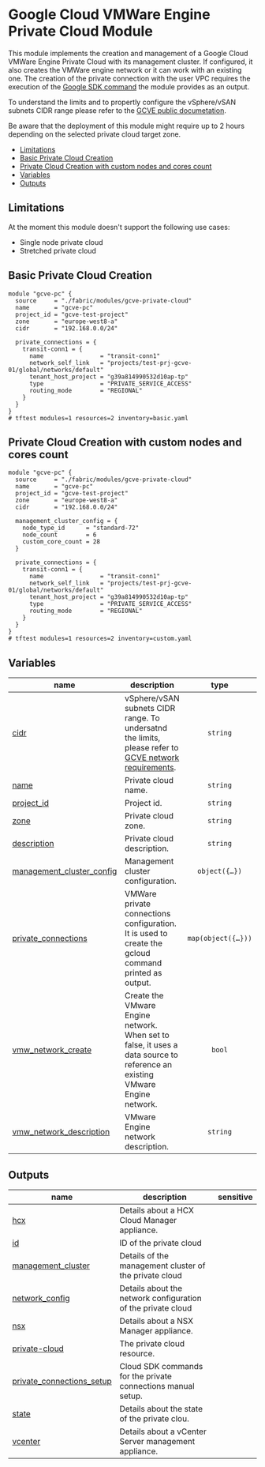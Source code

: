 # Google Cloud VMWare Engine Private Cloud Module

This module implements the creation and management of a Google Cloud VMWare Engine Private Cloud with its management cluster. If configured, it also creates the VMWare engine network or it can work with an existing one. The creation of the private connection with the user VPC requires the execution of the  [Google SDK command](https://cloud.google.com/sdk/gcloud/reference/vmware/private-connections/create#--routing-mode) the module provides as an output.

To understand the limits and to propertly configure the vSphere/vSAN subnets CIDR range please refer to the [GCVE public documetation](https://cloud.google.com/vmware-engine/docs/quickstart-networking-requirements).

Be aware that the deployment of this module might require up to 2 hours depending on the selected private cloud target zone.

<!-- BEGIN TOC -->
- [Limitations](#limitations)
- [Basic Private Cloud Creation](#basic-private-cloud-creation)
- [Private Cloud Creation with custom nodes and cores count](#private-cloud-creation-with-custom-nodes-and-cores-count)
- [Variables](#variables)
- [Outputs](#outputs)
<!-- END TOC -->

## Limitations
At the moment this module doesn't support the following use cases:
- Single node private cloud
- Stretched private cloud

## Basic Private Cloud Creation

```hcl
module "gcve-pc" {
  source     = "./fabric/modules/gcve-private-cloud"
  name       = "gcve-pc"
  project_id = "gcve-test-project"
  zone       = "europe-west8-a"
  cidr       = "192.168.0.0/24"

  private_connections = {
    transit-conn1 = {
      name                = "transit-conn1"
      network_self_link   = "projects/test-prj-gcve-01/global/networks/default"
      tenant_host_project = "g39a814990532d10ap-tp"
      type                = "PRIVATE_SERVICE_ACCESS"
      routing_mode        = "REGIONAL"
    }
  }
}
# tftest modules=1 resources=2 inventory=basic.yaml
```
## Private Cloud Creation with custom nodes and cores count

```hcl
module "gcve-pc" {
  source     = "./fabric/modules/gcve-private-cloud"
  name       = "gcve-pc"
  project_id = "gcve-test-project"
  zone       = "europe-west8-a"
  cidr       = "192.168.0.0/24"

  management_cluster_config = {
    node_type_id      = "standard-72"
    node_count        = 6
    custom_core_count = 28
  }

  private_connections = {
    transit-conn1 = {
      name                = "transit-conn1"
      network_self_link   = "projects/test-prj-gcve-01/global/networks/default"
      tenant_host_project = "g39a814990532d10ap-tp"
      type                = "PRIVATE_SERVICE_ACCESS"
      routing_mode        = "REGIONAL"
    }
  }
}
# tftest modules=1 resources=2 inventory=custom.yaml
```
<!-- BEGIN TFDOC -->
## Variables

| name | description | type | required | default |
|---|---|:---:|:---:|:---:|
| [cidr](variables.tf#L16) | vSphere/vSAN subnets CIDR range. To undersatnd the limits, please refer to [GCVE network requirements](https://cloud.google.com/vmware-engine/docs/quickstart-networking-requirements). | <code>string</code> | ✓ |  |
| [name](variables.tf#L42) | Private cloud name. | <code>string</code> | ✓ |  |
| [project_id](variables.tf#L84) | Project id. | <code>string</code> | ✓ |  |
| [zone](variables.tf#L101) | Private cloud zone. | <code>string</code> | ✓ |  |
| [description](variables.tf#L21) | Private cloud description. | <code>string</code> |  | <code>&#34;Terraform-managed.&#34;</code> |
| [management_cluster_config](variables.tf#L27) | Management cluster configuration. | <code title="object&#40;&#123;&#10;  node_type_id      &#61; string&#10;  node_count        &#61; number,&#10;  custom_core_count &#61; number&#10;&#125;&#41;">object&#40;&#123;&#8230;&#125;&#41;</code> |  | <code title="&#123;&#10;  node_type_id      &#61; &#34;standard-72&#34;,&#10;  node_count        &#61; 3,&#10;  custom_core_count &#61; null&#10;&#125;">&#123;&#8230;&#125;</code> |
| [private_connections](variables.tf#L47) | VMWare private connections configuration. It is used to create the gcloud command printed as output. | <code title="map&#40;object&#40;&#123;&#10;  name                &#61; string&#10;  network_self_link   &#61; string&#10;  peering_name        &#61; optional&#40;string&#41;&#10;  tenant_host_project &#61; optional&#40;string&#41;&#10;  description         &#61; optional&#40;string, &#34;Terraform-managed.&#34;&#41;&#10;  type                &#61; optional&#40;string, &#34;PRIVATE_SERVICE_ACCESS&#34;&#41;&#10;  routing_mode        &#61; optional&#40;string, &#34;REGIONAL&#34;&#41;&#10;&#125;&#41;&#41;">map&#40;object&#40;&#123;&#8230;&#125;&#41;&#41;</code> |  | <code>&#123;&#125;</code> |
| [vmw_network_create](variables.tf#L89) | Create the VMware Engine network. When set to false, it uses a data source to reference an existing VMware Engine network. | <code>bool</code> |  | <code>true</code> |
| [vmw_network_description](variables.tf#L95) |  VMware Engine network description. | <code>string</code> |  | <code>&#34;Terraform-managed.&#34;</code> |

## Outputs

| name | description | sensitive |
|---|---|:---:|
| [hcx](outputs.tf#L17) | Details about a HCX Cloud Manager appliance. |  |
| [id](outputs.tf#L22) | ID of the private cloud |  |
| [management_cluster](outputs.tf#L27) | Details of the management cluster of the private cloud |  |
| [network_config](outputs.tf#L32) | Details about the network configuration of the private cloud |  |
| [nsx](outputs.tf#L37) | Details about a NSX Manager appliance. |  |
| [private-cloud](outputs.tf#L42) | The private cloud resource. |  |
| [private_connections_setup](outputs.tf#L47) | Cloud SDK commands for the private connections manual setup. |  |
| [state](outputs.tf#L63) | Details about the state of the private clou. |  |
| [vcenter](outputs.tf#L68) | Details about a vCenter Server management appliance. |  |
<!-- END TFDOC -->

